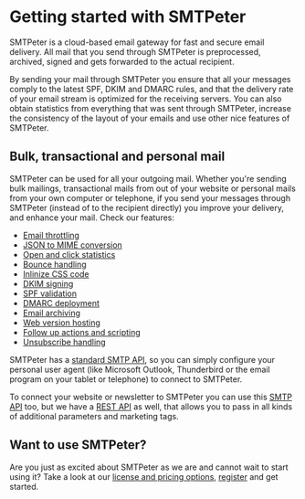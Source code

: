 # Getting started with SMTPeter

SMTPeter is a cloud-based email gateway for fast and secure email 
delivery. All mail that you send through SMTPeter is preprocessed,
archived, signed and gets forwarded to the actual recipient.

By sending your mail through SMTPeter you ensure that all your messages
comply to the latest SPF, DKIM and DMARC rules, and that the delivery
rate of your email stream is optimized for the receiving servers. You 
can also obtain statistics from everything that was sent through
SMTPeter, increase the consistency of the layout of your emails and use
other nice features of SMTPeter.


## Bulk, transactional and personal mail

SMTPeter can be used for all your outgoing mail. Whether you're sending
bulk mailings, transactional mails from out of your website or personal
mails from your own computer or telephone, if you send your messages 
through SMTPeter (instead of to the recipient directly) you improve
your delivery, and enhance your mail. Check our features:

* [Email throttling](email-throttling)
* [JSON to MIME conversion](json-to-mime)
* [Open and click statistics](statistics)
* [Bounce handling](bounce-handling)
* [Inlinize CSS code](inline-css)
* [DKIM signing](dkim-signing)
* [SPF validation](spf-validation)
* [DMARC deployment](dmarc-deployment)
* [Email archiving](archiving)
* [Web version hosting](webversion)
* [Follow up actions and scripting](scripting)
* [Unsubscribe handling](unsubscribe-handling)

SMTPeter has a [standard SMTP API](smtp-api), so you can simply configure 
your personal user agent (like Microsoft Outlook, Thunderbird or the email
program on your tablet or telephone) to connect to SMTPeter. 

To connect your website or newsletter to SMTPeter you can use this
[SMTP API](smtp-api) too, but we have a [REST API](rest-api) as well, that 
allows you to pass in all kinds of additional parameters and marketing tags. 


## Want to use SMTPeter?

Are you just as excited about SMTPeter as we are and cannot wait to start 
using it? Take a look at our [license and pricing options](license-and-billing),
[register](/register) and get started.
